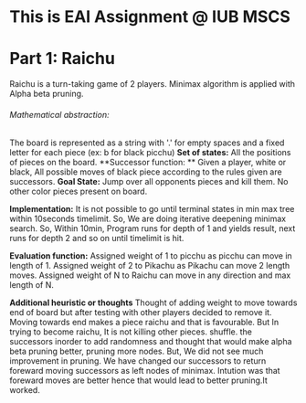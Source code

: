 # This is EAI Assignment @ IUB MSCS
# Part 1: Raichu
Raichu is a turn-taking game of 2 players. Minimax algorithm is applied with Alpha beta pruning. 
###### Mathematical abstraction:
The board is represented as a string with '.' for empty spaces and a fixed letter for each piece (ex: b for black picchu)
**Set of states:**
All the positions of pieces on the board.
**Successor function:
**
Given a player, white or black, All possible moves of black piece according to the rules given are successors.
**Goal State:**
Jump over all opponents pieces and kill them. No other color pieces present on board. 

**Implementation:**
It is not possible to go until terminal states in min max tree within 10seconds timelimit. So, We are doing iterative deepening minimax search. So, Within 10min, Program runs for depth of 1 and yields result, next runs for depth 2 and so on until timelimit is hit. 

**Evaluation function:**
Assigned weight of 1 to picchu as picchu can move in length of 1. 
Assigned weight of 2 to Pikachu as Pikachu can move 2 length moves.
Assigned weight of N to Raichu can move in any direction and max length of N. 

**Additional heuristic or thoughts**
Thought of adding weight to move towards end of board but after testing with other players decided to remove it. Moving towards end makes a piece raichu and that is favourable. But In trying to become raichu, It is not killing other pieces.
shuffle. the successors inorder to add randomness and thought that would make alpha beta pruning better, pruning more nodes. But, We did not see much improvement in pruning. We have changed our successors to return foreward moving successors as left nodes of minimax. Intution was that foreward moves are better hence that would lead to better pruning.It worked. 
